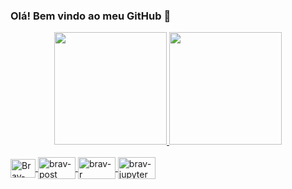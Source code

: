 ### Olá! Bem vindo ao meu GitHub 👋

<div align="center">
  <a href="https://github.com/brav999">
  <img height="180em" src="https://github-readme-stats.vercel.app/api?username=brav999&show_icons=true&theme=dracula&include_all_commits=true&count_private=true"/>
  <img height="180em" src="https://github-readme-stats.vercel.app/api/top-langs/?username=brav999&layout=compact&langs_count=7&theme=dracula"/>
</div>

<div style="display: inline_block"><br>
  <img align="center" alt="Brav-Python" height="30" width="40" src="https://cdn.jsdelivr.net/gh/devicons/devicon/icons/python/python-original.svg">
  <img align="center" alt="brav-post" height="35" width="60" src="https://cdn.jsdelivr.net/gh/devicons/devicon/icons/postgresql/postgresql-original.svg">
  <img align="center" alt="brav-r" height="35" width="60" src="https://cdn.jsdelivr.net/gh/devicons/devicon/icons/r/r-original.svg">
  <img align="center" alt="brav-jupyter" height="35" width="60" src="https://cdn.jsdelivr.net/gh/devicons/devicon/icons/jupyter/jupyter-original.svg">
</div>
